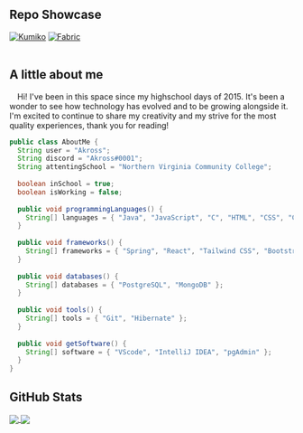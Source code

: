## Repo Showcase
[![Kumiko](https://github-readme-stats-akr0ss.vercel.app/api/pin/?username=akr0ss&repo=kumiko-discord-bot&bg_color=1B1D23&title_color=FFFFFF&text_color=AAAAAA&icon_color=D68881&border_color=1B1D23)](https://github.com/akr0ss/kumiko-discord-bot)
[![Fabric](https://github-readme-stats-akr0ss.vercel.app/api/pin/?username=akr0ss&repo=fabric_dawn-hud&bg_color=1B1D23&title_color=FFFFFF&text_color=AAAAAA&icon_color=D68881&border_color=1B1D23)](https://github.com/akr0ss/fabric_dawn-hud)
<br></br>
## A little about me
<p> &ensp;&ensp;Hi! I've been in this space since my highschool days of 2015. It's been a wonder to see how technology has evolved and to be growing alongside it. I'm excited to continue to share my creativity and my strive for the most quality experiences, thank you for reading!
</p>

```java
public class AboutMe {
  String user = "Akross";
  String discord = "Akross#0001";
  String attentingSchool = "Northern Virginia Community College";
  
  boolean inSchool = true;
  boolean isWorking = false;
  
  public void programmingLanguages() {
    String[] languages = { "Java", "JavaScript", "C", "HTML", "CSS", "C#" };
  }
  
  public void frameworks() {
    String[] frameworks = { "Spring", "React", "Tailwind CSS", "Bootstrap" };
  }
  
  public void databases() {
    String[] databases = { "PostgreSQL", "MongoDB" };
  }
  
  public void tools() {
    String[] tools = { "Git", "Hibernate" };
  }
  
  public void getSoftware() {
    String[] software = { "VScode", "IntelliJ IDEA", "pgAdmin" };
  }
}
```

## GitHub Stats
<a href="https://github.com/akr0ss">
  <img align="center" src="https://github-readme-stats-akr0ss.vercel.app/api?username=akr0ss&count_private=true&hide=stars&show_icons=true&bg_color=1B1D23&title_color=FFFFFF&text_color=AAAAAA&icon_color=D68881&border_color=1B1D23&card_width=400"/>
</a>
<a href="https://github.com/akr0ss">
  <img align="center" src="https://github-readme-stats-akr0ss.vercel.app/api/top-langs/?username=akr0ss&layout=compact&bg_color=1B1D23&title_color=FFFFFF&text_color=AAAAAA&icon_color=D68881&border_color=1B1D23"/>
</a>
